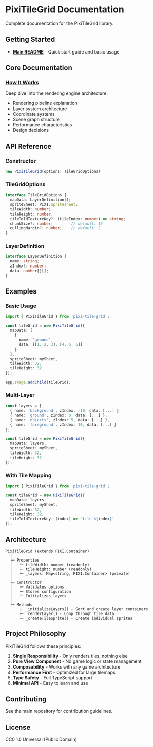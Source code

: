 # PixiTileGrid Documentation

Complete documentation for the PixiTileGrid library.

## Getting Started

- **[Main README](../README.md)** - Quick start guide and basic usage

## Core Documentation

### [How It Works](./how-it-works.md)
Deep dive into the rendering engine architecture:
- Rendering pipeline explanation
- Layer system architecture
- Coordinate systems
- Scene graph structure
- Performance characteristics
- Design decisions

## API Reference

### Constructor

```typescript
new PixiTileGrid(options: TileGridOptions)
```

### TileGridOptions

```typescript
interface TileGridOptions {
  mapData: LayerDefinition[];
  spriteSheet: PIXI.Spritesheet;
  tileWidth: number;
  tileHeight: number;
  tileToIdTextureKey?: (tileIndex: number) => string;
  chunkSize?: number;        // default: 16
  cullingMargin?: number;    // default: 2
}
```

### LayerDefinition

```typescript
interface LayerDefinition {
  name: string;
  zIndex?: number;
  data: number[][];
}
```

## Examples

### Basic Usage

```typescript
import { PixiTileGrid } from 'pixi-tile-grid';

const tileGrid = new PixiTileGrid({
  mapData: [
    {
      name: 'ground',
      data: [[1, 2, 3], [4, 5, 6]]
    }
  ],
  spriteSheet: mySheet,
  tileWidth: 32,
  tileHeight: 32
});

app.stage.addChild(tileGrid);
```

### Multi-Layer

```typescript
const layers = [
  { name: 'background', zIndex: -10, data: [...] },
  { name: 'ground', zIndex: 0, data: [...] },
  { name: 'objects', zIndex: 5, data: [...] },
  { name: 'foreground', zIndex: 10, data: [...] }
];

const tileGrid = new PixiTileGrid({
  mapData: layers,
  spriteSheet: mySheet,
  tileWidth: 32,
  tileHeight: 32
});
```

### With Tile Mapping

```typescript
import { PixiTileGrid } from 'pixi-tile-grid';

const tileGrid = new PixiTileGrid({
  mapData: layers,
  spriteSheet: mySheet,
  tileWidth: 32,
  tileHeight: 32,
  tileToIdTextureKey: (index) => `tile_${index}`
});
```

## Architecture

```
PixiTileGrid (extends PIXI.Container)
  │
  ├─ Properties
  │   ├─ tileWidth: number (readonly)
  │   ├─ tileHeight: number (readonly)
  │   └─ _layers: Map<string, PIXI.Container> (private)
  │
  ├─ Constructor
  │   ├─ Validates options
  │   ├─ Stores configuration
  │   └─ Initializes layers
  │
  └─ Methods
      ├─ _initializeLayers() - Sort and create layer containers
      ├─ _renderLayer() - Loop through tile data
      └─ _createTileSprite() - Create individual sprites
```

## Project Philosophy

PixiTileGrid follows these principles:

1. **Single Responsibility** - Only renders tiles, nothing else
2. **Pure View Component** - No game logic or state management
3. **Composability** - Works with any game architecture
4. **Performance First** - Optimized for large tilemaps
5. **Type Safety** - Full TypeScript support
6. **Minimal API** - Easy to learn and use

## Contributing

See the main repository for contribution guidelines.

## License

CC0 1.0 Universal (Public Domain)
